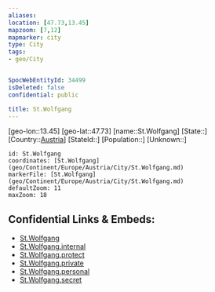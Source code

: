 ```yaml
---
aliases: 
location: [47.73,13.45]
mapzoom: [7,12] 
mapmarker: city 
type: City
tags:
- geo/City


SpocWebEntityId: 34499
isDeleted: false
confidential: public

title: St.Wolfgang
---
```

[geo-lon::13.45]
[geo-lat::47.73]
[name::St.Wolfgang]
[State::]
[Country::[Austria](geo/Continent/Europe/Austria.md)]
[StateId::]
[Population::]
[Unknown::]


```leaflet
id: St.Wolfgang
coordinates: [St.Wolfgang](geo/Continent/Europe/Austria/City/St.Wolfgang.md)
markerFile: [St.Wolfgang](geo/Continent/Europe/Austria/City/St.Wolfgang.md)
defaultZoom: 11 
maxZoom: 18
```


## Confidential Links & Embeds: 
- [St.Wolfgang](../../../../../../_public/geo/Continent/Europe/Austria/City/St.Wolfgang.md) 
- [St.Wolfgang.internal](../../../../../../_internal/geo/Continent/Europe/Austria/City/St.Wolfgang.internal.md) 
- [St.Wolfgang.protect](../../../../../../_protect/geo/Continent/Europe/Austria/City/St.Wolfgang.protect.md) 
- [St.Wolfgang.private](../../../../../../_private/geo/Continent/Europe/Austria/City/St.Wolfgang.private.md) 
- [St.Wolfgang.personal](../../../../../../_personal/geo/Continent/Europe/Austria/City/St.Wolfgang.personal.md) 
- [St.Wolfgang.secret](../../../../../../_secret/geo/Continent/Europe/Austria/City/St.Wolfgang.secret.md) 
